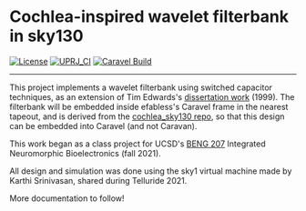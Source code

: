 # Cochlea-inspired wavelet filterbank in sky130

[![License](https://img.shields.io/badge/License-Apache%202.0-blue.svg)](https://opensource.org/licenses/Apache-2.0) [![UPRJ_CI](https://github.com/efabless/caravel_project_example/actions/workflows/user_project_ci.yml/badge.svg)](https://github.com/efabless/caravel_project_example/actions/workflows/user_project_ci.yml) [![Caravel Build](https://github.com/efabless/caravel_project_example/actions/workflows/caravel_build.yml/badge.svg)](https://github.com/efabless/caravel_project_example/actions/workflows/caravel_build.yml)

---

This project implements a wavelet filterbank using switched capacitor techniques, as an extension of Tim Edwards's [dissertation work](http://opencircuitdesign.com/~tim/dissertation.html) (1999). 
The filterbank will be embedded inside efabless's Caravel frame in the nearest tapeout, and is derived from the [cochlea_sky130 repo](https://github.com/3x10e8/cochlea_sky130), so that this design can be embedded into Caravel (and not Caravan).

This work began as a class project for UCSD's [BENG 207](https://isn.ucsd.edu/courses/beng207/index.html) Integrated Neuromorphic Bioelectronics (fall 2021).

All design and simulation was done using the sky1 virtual machine made by Karthi Srinivasan, shared during Telluride 2021.

More documentation to follow!
